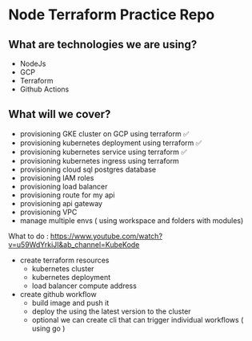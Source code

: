 # Node Terraform Practice Repo
 
## What are technologies we are using?

- NodeJs
- GCP 
- Terraform
- Github Actions

## What will we cover?

- provisioning GKE cluster on GCP using terraform ✅
- provisioning kubernetes deployment using terraform ✅
- provisioning kubernetes service  using terraform ✅
- provisioning kubernetes ingress  using terraform 
- provisioning cloud sql postgres database 
- provisioning IAM roles 
- provisioning load balancer 
- provisioning route for my api 
- provisioning api gateway
- provisioning VPC 
- manage multiple envs ( using workspace and folders with modules)

What to do  : https://www.youtube.com/watch?v=u59WdYrkiJI&ab_channel=KubeKode
- create terraform resources
  - kubernetes cluster
  - kubernetes deployment 
  - load balancer compute address 
- create github workflow 
  - build image and push it 
  - deploy the using the latest version to the cluster
  - optional we can create cli that can trigger individual workflows ( using go ) 
